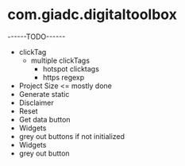 # com.giadc.digitaltoolbox

------TODO------
+ clickTag
  - multiple clickTags
    + hotspot clicktags
    + https regexp
+ Project Size <= mostly done
+ Generate static
+ Disclaimer
+ Reset
+ Get data button
+ Widgets
+ grey out buttons if not initialized
+ Widgets
+ grey out button
